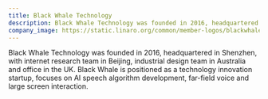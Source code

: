 ```yaml
---
title: Black Whale Technology
description: Black Whale Technology was founded in 2016, headquartered in Shenzhen, with internet research team in Beijing, industrial design team in Australia and office in the UK.
company_image: https://static.linaro.org/common/member-logos/blackwhale.jpg
---
```

Black Whale Technology was founded in 2016, headquartered in Shenzhen, with internet research team in Beijing, industrial design team in Australia and office in the UK. Black Whale is positioned as a technology innovation startup, focuses on AI speech algorithm development, far-field voice and large screen interaction.
